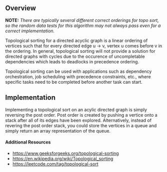 ## Overview

**NOTE:** *There are typically several different correct orderings for topo sort, so the random data tests for this algorithm may not always pass even for a correct implementation.*

Topological sorting for a directed acyclic graph is a linear ordering of vertices such that for every directed edge u -> v, vertex u comes before v in the ordering.  In general, topological sorting will not provide a solution for directed graphs with cycles due to the occurence of uncompletable dependencies which leads to deadlocks in precedence ordering.

Topological sorting can be used with applications such as dependency orchestration, job scheduling with precedence constraints, etc., where specific tasks need to be completed before another task can start.

## Implementation

Implementing a topological sort on an acylic directed graph is simply reversing the post order.  Post order is created by pushing a vertice onto a stack after all of its edges have been explored.  Alternatively, instead of revering the post order stack, you could store the vertices in a queue and simply return an array representation of the queue.

#### Additional Resources

* https://www.geeksforgeeks.org/topological-sorting
* https://en.wikipedia.org/wiki/Topological_sorting
* https://leetcode.com/tag/topological-sort